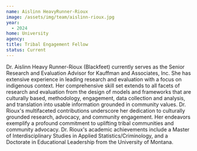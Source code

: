 ```yaml
---
name: Aislinn HeavyRunner-Rioux
image: /assets/img/team/aislinn-rioux.jpg
year:
  - 2024
home: University
agency:
title: Tribal Engagement Fellow
status: Current
---
```

Dr. Aislinn Heavy Runner-Rioux (Blackfeet) currently serves as the Senior Research and Evaluation Advisor for Kauffman and Associates, Inc. She has extensive experience in leading research and evaluation with a focus on indigenous context.  Her comprehensive skill set extends to all facets of research and evaluation from the design of models and frameworks that are culturally based, methodology, engagement, data collection and analysis, and translation into usable information grounded in community values.   Dr. Rioux's multifaceted contributions underscore her dedication to culturally grounded research, advocacy, and community engagement. Her endeavors exemplify a profound commitment to uplifting tribal communities and community advocacy. Dr. Rioux's academic achievements include a Master of Interdisciplinary Studies in Applied Statistics/Criminology, and a Doctorate in Educational Leadership from the University of Montana.
